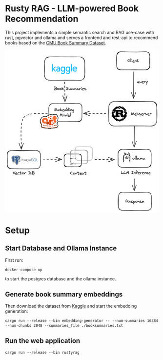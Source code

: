 # Rusty RAG - LLM-powered Book Recommendation
This project implements a simple semantic search and RAG use-case with rust, pgvector and ollama and serves a frontend and rest-api to recommend books based on the [CMU Book Summary Dataset](https://www.kaggle.com/datasets/ymaricar/cmu-book-summary-dataset/data).

![Setup](img/setup.excalidraw.png)

# Setup

## Start Database and Ollama Instance
First run:
```bash
docker-compose up
```
to start the postgres database and the ollama instance.

## Generate book summary embeddings


Then download the dataset from [Kaggle](https://www.kaggle.com/datasets/ymaricar/cmu-book-summary-dataset?resource=download&select=booksummaries.txt) and start the embedding generation:

```
cargo run --release --bin embedding-generator -- --num-summaries 16384 --num-chunks 2048 --summaries_file ./booksummaries.txt
```

## Run the web application
```
cargo run --release --bin rustyrag
```